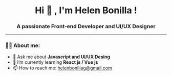 
<div id="header" align="center">
   <h1 align="center"> Hi 👋 , I'm Helen Bonilla ! </h1>
   <h3 align="center"> A passionate Front-end Developer and UI/UX Designer </h3>
</div>

---

### 👩‍💻 About me:

- 💬 Ask me about **Javascript and UI/UX Desing**
- 🌱 I’m currently learning **React js / Vue js**
- 📫 How to reach me: helenbonillag@gmail.com
